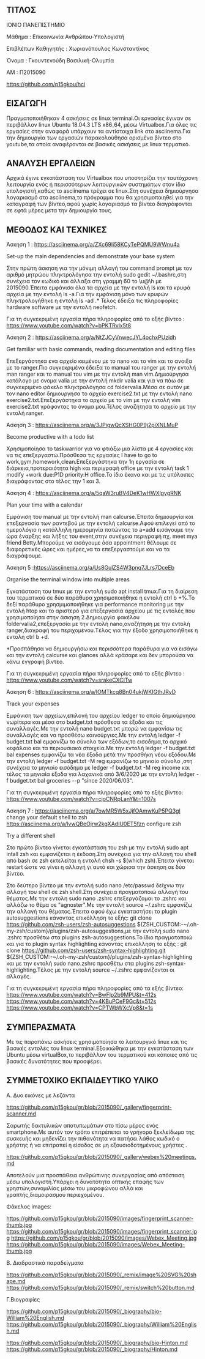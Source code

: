 ## ΤΙΤΛΟΣ

ΙΟΝΙΟ ΠΑΝΕΠΙΣΤΗΜΙΟ

Μάθημα : Eπικοινωνία Ανθρώπου-Υπολογιστή

Επιβλέπων Καθηγητής : Χωριανόπουλος Κωνσταντίνος

Όνομα : Γκουντενούδη Βασιλική-Ολυμπία

ΑΜ : Π2015090

https://github.com/p15gkou/hci

## ΕΙΣΑΓΩΓΗ

Πραγματοποιήθηκαν 4 ασκήσεις σε linux terminal.Οι εργασίες έγιναν σε περιβάλλον linux Ubuntu 18.04.3 LTS x86_64, μέσω Virtualbox.Για όλες τις εργασίες στην αναφορά υπάρχουν τα αντίστοιχα link στο asciinema.Για την δημιουργία των εργασιών παρακολούθησα ορισμένα βίντεο στο youtube,τα οποία αναφέρονται σε βασικές ασκήσεις με linux τερματικό.

## ΑΝΑΛΥΣΗ ΕΡΓΑΛΕΙΩΝ

Αρχικά έγινε εγκατάσταση του Virtualbox που υποστηρίζει την ταυτόχρονη λειτουργία ενός ή περισσότερων λειτουργικών συστημάτων στον ίδιο υπολογιστή,καθώς το asciinema τρέχει σε linux.Στη συνέχεια δημιούργησα λογαριασμό στο asciinema,το πρόγραμμα που θα χρησιμοποιηθεί για την καταγραφή των βίντεο,αφού χωρίς λογαριασμό τα βίντεο διαγράφονται σε εφτά μέρες μετα την δημιουργία τους.
 
## ΜΕΘΟΔΟΣ ΚΑΙ ΤΕΧΝΙΚΕΣ

Άσκηση 1 : https://asciinema.org/a/ZXc69li58KCyTePQMU9WWnu4a

Set-up the main dependencies and demonstrate your base system

Στην πρώτη άσκηση για την μόνιμη αλλαγή του command prompt με τον αριθμό μητρώου πληκτρολόγησα την εντολή sudo gedit ~/.bashrc,στη συνέχεια τον κωδικό και άλλαξα στη γραμμή 60 το \u@\h με 2015090.Έπειτα εμφάνισα όλα τα αρχεία με την εντολή ls και τα κρυφά αρχεία με την εντολή ls -a.Για την εμφάνιση μόνο των κρυφών πληκτρολογήθηκε η εντολή ls -ad .* Τέλος έδειξα τις πληροφορίες hardware software με την εντολή neofetch.

Για τη συγκεκριμένη εργασία πήρα πληροφορίες από το εξής βίντεο : https://www.youtube.com/watch?v=bPKTRvlx5t8

Άσκηση 2 : https://asciinema.org/a/NtZJCyVnwecJYL4ochxPUzidh

Get familiar with basic commands, reading documentation and editing files

Επεξεργάστηκα ενα αρχείο κειμένου με το nano και το vim και το ανοιξα με το ranger.Πιο συγκεκριμένα έδειξα το manual του ranger με την εντολή man ranger και το manual του vim με την εντολή man vim.Δημιούργησα κατάλογο με ονομα valia με την εντολή mkdir valia και για να πάω σε συγκεκριμένο φάκελο πληκτρολόγησα cd foldervalia.Μέσα σε αυτόν με τον nano editor δημιουργησα το αρχείο exercise2.txt με την εντολή nano exercise2.txt.Επεξεργάστηκα το αρχείο με το vim με την εντολή vim exercise2.txt γράφοντας το όνομα μου.Τέλος αναζήτησα το αρχείο με την εντολή ranger.

Άσκηση 3 : https://asciinema.org/a/3JPigwQcXSHG0P9j2piXNLMuP

Become productive with a todo list

Χρησιμοποίησα το taskwarrior για να φτιάξω μια λίστα με 4 εργασίες και να τις επεξεργαστώ.Πρόσθεσα τις εργασίες Ι have to go to work,gym,homework,clean.Eπεξεργάστηκα την 1η εργασία σε διάρκεια,προτεραιότητα high και περιγραφή office με την εντολή task 1 modify +work due:P1D priority:H office.To ίδιο έκανα και με τις υπόλοιπες διαγράφοντας στο τέλος την 1 και 3.

Άσκηση 4 : https://asciinema.org/a/5qaW3ruBV4DeK1wHWXlpygRNK

Plan your time with a calendar

Εμφάνιση του manual με την εντολή man calcurse.Έπειτα δημιουργία και επεξεργασία των ραντεβού με την εντολή calcurse.Αφού επιλεγεί από το ημερολόγιο η κατάλληλη ημερομηνία πατώντας το a=add εισάγουμε την ώρα έναρξης και λήξης του event,στην συνέχεια περιγραφή πχ. meet mya friend Betty.Μπορούμε να εισάγουμε όσα appointment θέλουμε σε διαφορετικές ώρες και ημέρες,να τα επεξεργαστούμε και να τα διαγράψουμε.

Άσκηση 5 :https://asciinema.org/a/Us8GulZS4W3pnq7JLrs7DceEb

Organise the terminal window into multiple areas

Εγκατάσταση του tmux με την εντολή sudo apt install tmux.Για τη διαίρεση του τερματικού σε δύο παράθυρα χρησιμοποιήθηκε η εντολή
ctrl b +%.To δεξί παράθυρο χρησμιμοποιήθηκε για performance monitoring με την εντολή htop και το αριστερό για επεξεργασία αρχείου με τις εντολές που χρησιμοποίησα στην άσκηση 2.Δημιουργία φακέλου foldervalia2,επεξεργασία με την εντολή nano,αναζήτηση με την εντολή ranger,διαγραφή του περιχομένου.Tέλος για την έξοδο χρησιμοποιήθηκε η εντολη ctrl b +d.

*Προσπάθησα να δημιουργήσω και περισσότερα παράθυρα για να εισάγω και την εντολή calcurse και glances αλλά κράσαρε και δεν μπορούσα να κάνω εγγραφή βίντεο.

Για τη συγκεκριμένη εργασία πήρα πληροφορίες από το εξής βίντεο : https://www.youtube.com/watch?v=srakeCXCITw

Άσκηση 6 : https://asciinema.org/a/IOMTkcq8Bn04ukjWKIGthJRyD

Track your expenses

Εμφάνιση των αρχείων,επιλογή του αρχείου ledger το οποίο δημιούργησα νωρίτερα και μέσα στo budget.txt πρόσθεσα τα έξοδα και τις συναλλαγές.Με την εντολή nano budget.txt μπορώ να εμφανίσω τις συναλλαγές και να προσθέσω καινούργιες.Με την εντολή ledger -f budget.txt bal εμφανίζω το σύνολο των εξόδων,το εισοδημα,το αρχικό κεφάλαιο και τα περιουσιακά στοιχεία.Με την εντολή ledger -f budget.txt bal expenses εμφανίζω τα νέα έξοδα μετά την προσθήκη νέου εξόδου.Με την εντολή ledger -f budget.txt -M reg εμφανίζω το μηνιαίο σύνολο ,στη συνέχεια το μηνιαίο εισόδημα  με ledger -f budget.txt -M reg income και τέλος τα μηνιαία έξοδα για λαχανικά από 3/6/2020 με την εντολή
ledger -f budget.txt bal groceries --p "since 2020/06/03".

Για τη συγκεκριμένη εργασία πήρα πληροφορίες από το εξής βίντεο: https://www.youtube.com/watch?v=cjoCNRpLanY&t=1007s

Άσκηση 7 : https://asciinema.org/a/7owMR5W5xJjfOAmwKuP5PQ3gl change your default shell to zsh
           https://asciinema.org/a/lvwQBeOjrw2kgXAdIU0ET5fzn configure zsh
           
Try a different shell

Στο πρώτο βίντεο γίνεται εγκατάσταση του zsh με την εντολή sudo apt intall zsh και εμφανίζεται η έκδοση.Στη συνέχεια για την αλλαγή του shell από bash σε zsh εκτελείται η εντολή chsh -s $(which zsh).Έπειτα γίνεται restart ώστε να γίνει η αλλαγή γι΄αυτό και χώρισα την άσκηση σε δύο βίντεο.

Στο δεύτερο βίντεο με την εντολή sudo nano /etc/passwd δείχνω την αλλαγή του shell σε zsh shell.Στη συνέχεια πραγματοποιώ αλλαγή του θέματος.Με την εντολη sudo nano .zshrc επεξεργάζομαι το .zshrc και αλλάζω το θέμα σε "agnoster".Με την εντολή source ~/.zshrc εμφανίζω την αλλαγή του θέματος.Έπειτα αφού έχω εγκαταστήσει το plugin autosuggestions κάνοντας επικόλληση το εξής: git clone https://github.com/zsh-users/zsh-autosuggestions ${ZSH_CUSTOM:-~/.oh-my-zsh/custom}/plugins/zsh-autosuggestions,με την εντολή sudo nano .zshrc προσθέτω στα plugins zsh-autosuggestions.To ίδιο πραγματοποιώ και για το plugin syntax highlighting κάνοντας επικόλληση το εξής : git clone https://github.com/zsh-users/zsh-syntax-highlighting.git ${ZSH_CUSTOM:-~/.oh-my-zsh/custom}/plugins/zsh-syntax-highlighting και με την εντολή sudo nano.zshrc προσθέτω στα plugins zsh-syntax-highlighting.Tέλος με την εντολή  source ~/.zshrc εμφανίζονται οι αλλαγές.

Για τη συγκεκριμένη εργασία πήρα πληροφορίες από τα εξής βίντεο: https://www.youtube.com/watch?v=BwFlp2b9MPU&t=412s
                                                                 https://www.youtube.com/watch?v=4KBuPCeF9Gc&t=512s 
                                                                 https://www.youtube.com/watch?v=CPTWbWXcVp8&t=1s
                                                                 
## ΣΥΜΠΕΡΑΣΜΑΤΑ

Mε τις παραπάνω ασκήσεις χρησιμοποίησα το λειτουργικό linux και τις βασικές εντολές του linux terminal.Εξοικιώθηκα με την εγκατάσταση των Ubuntu μέσω virtualBox,το περιβάλλον του τερματικού και κάποιες από τις βασικές δυνατότητες που προσφέρει.

## ΣΥΜΜΕΤΟΧΙΚΟ ΕΚΠΑΙΔΕΥΤΙΚΟ ΥΛΙΚΟ

Α. Δυο εικόνες με λεζάντα

https://github.com/p15gkou/gr/blob/2015090/_gallery/fingerprint-scanner.md

Σαρωτής δακτυλικών αποτυπωμάτων στο πίσω μέρος ενός smartphone.Mε αυτόν τον τρόπο επιτρέπεται το γρήγορο ξεκλείδωμα της συσκευής και μηδενίζει την πιθανότητα να πατήσει λάθος κωδικό ο χρήστης ή να επιτραπεί η είσοδος σε μη εξουσιοδοτημένους χρήστες .

https://github.com/p15gkou/gr/blob/2015090/_gallery/webex%20meetings.md

Aποτελούν μια προσπάθεια ανθρώπινης συνεργασίας από απόσταση μέσω υπολογιστή.Υπάρχει η δυνατότητα οπτικής επαφής των χρηστών,συνομιλίας μέσω του μικροφώνου αλλά και γραπτής,διαμοιρασμού περιεχομένου.

 Φάκελος images:

https://github.com/p15gkou/gr/blob/2015090/images/fingerprint_scanner-thumb.jpg
https://github.com/p15gkou/gr/blob/2015090/images/fingerprint_scanner.jpg
https://github.com/p15gkou/gr/blob/2015090/images/Webex_Meeting.jpg
https://github.com/p15gkou/gr/blob/2015090/images/Webex_Meeting-thumb.jpg

B. Διαδραστικά παραδείγματα 

https://github.com/p15gkou/gr/blob/2015090/_remix/image%20SVG%20shape.md
https://github.com/p15gkou/gr/blob/2015090/_remix/switch%20button.md

Γ.Βιογραφίες

https://github.com/p15gkou/gr/blob/2015090/_biography/bio-William%20English.md
https://github.com/p15gkou/gr/blob/2015090/_biography/William%20English.md

https://github.com/p15gkou/gr/blob/2015090/_biography/bio-Hinton.md
https://github.com/p15gkou/gr/blob/2015090/_biography/Hinton.md

